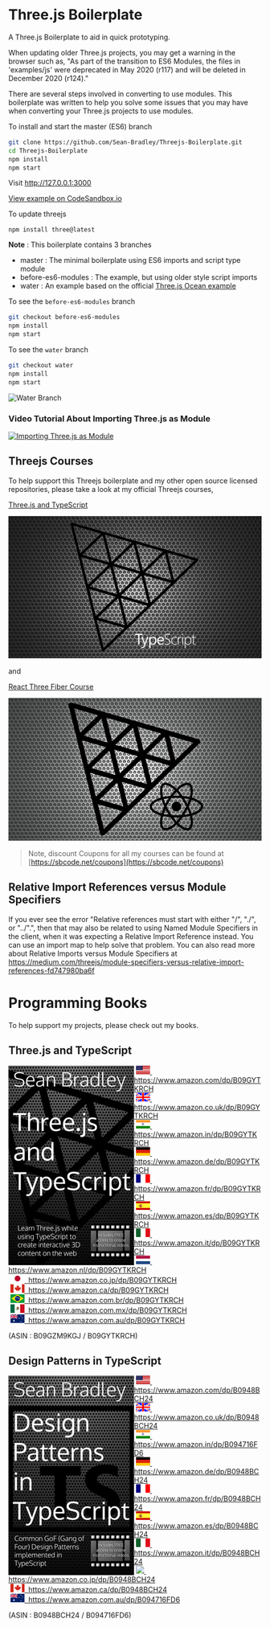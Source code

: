 # Three.js Boilerplate

A Three.js Boilerplate to aid in quick prototyping.

When updating older Three.js projects, you may get a warning in the browser such as,
"As part of the transition to ES6 Modules, the files in 'examples/js' were deprecated in May 2020 (r117) and will be deleted in December 2020 (r124)."

There are several steps involved in converting to use modules. This boilerplate was written to help you solve some issues that you may have when converting your Three.js projects to use modules.

To install and start the master (ES6) branch

```bash
git clone https://github.com/Sean-Bradley/Threejs-Boilerplate.git
cd Threejs-Boilerplate
npm install
npm start
```

Visit http://127.0.0.1:3000

[View example on CodeSandbox.io](https://codesandbox.io/s/github/Sean-Bradley/Threejs-Boilerplate/tree/master/)

To update threejs

```
npm install three@latest
```

**Note** : This boilerplate contains 3 branches

-   master : The minimal boilerplate using ES6 imports and script type module
-   before-es6-modules : The example, but using older style script imports
-   water : An example based on the official [Three.js Ocean example](https://threejs.org/examples/?q=water#webgl_shaders_ocean)

To see the `before-es6-modules` branch

```bash
git checkout before-es6-modules
npm install
npm start
```

To see the `water` branch

```bash
git checkout water
npm install
npm start
```

![Water Branch](docs/water.jpg)

### Video Tutorial About Importing Three.js as Module

[![Importing Three.js as Module](https://img.youtube.com/vi/z9qtGHTqLqQ/0.jpg)](https://youtu.be/z9qtGHTqLqQ)



## Threejs Courses

To help support this Threejs boilerplate and my other open source licensed repositories, please take a look at my official Threejs courses,

[Three.js and TypeScript](https://www.udemy.com/course/threejs-tutorials/?referralCode=4C7E1DE91C3E42F69D0F)

[![Threejs TypeScript Course](./docs/threejs-course-image.png)](https://www.udemy.com/course/threejs-tutorials/?referralCode=4C7E1DE91C3E42F69D0F)

and

[React Three Fiber Course](https://www.udemy.com/course/react-three-fiber/?referralCode=338F7F03D9775AD115A7)

[![React Three Fiber Course](./docs/react-three-fiber-course-image.jpg)](https://www.udemy.com/course/react-three-fiber/?referralCode=338F7F03D9775AD115A7)

<!-- prettier-ignore -->
> Note, discount Coupons for all my courses can be found at [https://sbcode.net/coupons](https://sbcode.net/coupons)

## Relative Import References versus Module Specifiers

If you ever see the error "Relative references must start with either "/", "./", or "../".", then that may also be related to using Named Module Specifiers in the client, when it was expecting a Relative Import Reference instead. You can use an import map to help solve that problem. You can also read more about Relative Imports versus Module Specifiers at https://medium.com/threejs/module-specifiers-versus-relative-import-references-fd747980ba6f

# Programming Books

To help support my projects, please check out my books.

## Three.js and TypeScript

<img style="float:left; min-width:150px;" src="./docs/threejs-typescript-250.jpg">

&nbsp;<a href="https://www.amazon.com/dp/B09GYTKRCH"><img src="./docs/flag_us.gif">&nbsp; https://www.amazon.com/dp/B09GYTKRCH</a><br/>
&nbsp;<a href="https://www.amazon.co.uk/dp/B09GYTKRCH"><img src="./docs/flag_uk.gif">&nbsp; https://www.amazon.co.uk/dp/B09GYTKRCH</a><br/>
&nbsp;<a href="https://www.amazon.in/dp/B09GYTKRCH"><img src="./docs/flag_in.gif">&nbsp; https://www.amazon.in/dp/B09GYTKRCH</a><br/>
&nbsp;<a href="https://www.amazon.de/dp/B09GYTKRCH"><img src="./docs/flag_de.gif">&nbsp; https://www.amazon.de/dp/B09GYTKRCH</a><br/>
&nbsp;<a href="https://www.amazon.fr/dp/B09GYTKRCH"><img src="./docs/flag_fr.gif">&nbsp; https://www.amazon.fr/dp/B09GYTKRCH</a><br/>
&nbsp;<a href="https://www.amazon.es/dp/B09GYTKRCH"><img src="./docs/flag_es.gif">&nbsp; https://www.amazon.es/dp/B09GYTKRCH</a><br/>
&nbsp;<a href="https://www.amazon.it/dp/B09GYTKRCH"><img src="./docs/flag_it.gif">&nbsp; https://www.amazon.it/dp/B09GYTKRCH</a><br/>
&nbsp;<a href="https://www.amazon.nl/dp/B09GYTKRCH"><img src="./docs/flag_nl.gif">&nbsp; https://www.amazon.nl/dp/B09GYTKRCH</a><br/>
&nbsp;<a href="https://www.amazon.co.jp/dp/B09GYTKRCH"><img src="./docs/flag_jp.gif">&nbsp; https://www.amazon.co.jp/dp/B09GYTKRCH</a><br/>
&nbsp;<a href="https://www.amazon.ca/dp/B09GYTKRCH"><img src="./docs/flag_ca.gif">&nbsp; https://www.amazon.ca/dp/B09GYTKRCH</a><br/>
&nbsp;<a href="https://www.amazon.com.br/dp/B09GYTKRCH"><img src="./docs/flag_br.gif">&nbsp; https://www.amazon.com.br/dp/B09GYTKRCH</a><br/>
&nbsp;<a href="https://www.amazon.com.mx/dp/B09GYTKRCH"><img src="./docs/flag_mx.gif">&nbsp; https://www.amazon.com.mx/dp/B09GYTKRCH</a><br/>
&nbsp;<a href="https://www.amazon.com.au/dp/B09GYTKRCH"><img src="./docs/flag_au.gif">&nbsp; https://www.amazon.com.au/dp/B09GYTKRCH</a>

(ASIN : B09GZM9KGJ / B09GYTKRCH)

## Design Patterns in TypeScript

<img style="float:left; min-width:150px;" src="./docs/dp_typescript_250.jpg">

&nbsp;<a href="https://www.amazon.com/dp/B0948BCH24"><img src="./docs/flag_us.gif">&nbsp; https://www.amazon.com/dp/B0948BCH24</a><br/>
&nbsp;<a href="https://www.amazon.co.uk/dp/B0948BCH24"><img src="./docs/flag_uk.gif">&nbsp; https://www.amazon.co.uk/dp/B0948BCH24</a><br/>
&nbsp;<a href="https://www.amazon.in/dp/B094716FD6"><img src="./docs/flag_in.gif">&nbsp; https://www.amazon.in/dp/B094716FD6</a><br/>
&nbsp;<a href="https://www.amazon.de/dp/B0948BCH24"><img src="./docs/flag_de.gif">&nbsp; https://www.amazon.de/dp/B0948BCH24</a><br/>
&nbsp;<a href="https://www.amazon.fr/dp/B0948BCH24"><img src="./docs/flag_fr.gif">&nbsp; https://www.amazon.fr/dp/B0948BCH24</a><br/>
&nbsp;<a href="https://www.amazon.es/dp/B0948BCH24"><img src="./docs/flag_es.gif">&nbsp; https://www.amazon.es/dp/B0948BCH24</a><br/>
&nbsp;<a href="https://www.amazon.it/dp/B0948BCH24"><img src="./docs/flag_it.gif">&nbsp; https://www.amazon.it/dp/B0948BCH24</a><br/>
&nbsp;<a href="https://www.amazon.co.jp/dp/B0948BCH24"><img src=".docs/flag_jp.gif">&nbsp; https://www.amazon.co.jp/dp/B0948BCH24</a><br/>
&nbsp;<a href="https://www.amazon.ca/dp/B0948BCH24"><img src="./docs/flag_ca.gif">&nbsp; https://www.amazon.ca/dp/B0948BCH24</a><br/>
&nbsp;<a href="https://www.amazon.com.au/dp/B094716FD6"><img src="./docs/flag_au.gif">&nbsp; https://www.amazon.com.au/dp/B094716FD6</a>

(ASIN : B0948BCH24 / B094716FD6)

